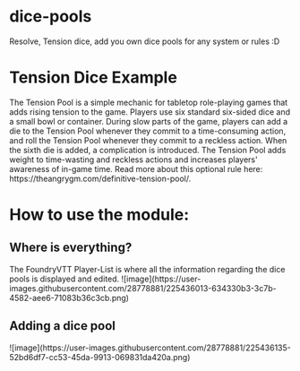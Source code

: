 # dice-pools
Resolve, Tension dice, add you own dice pools for any system or rules :D
<br>
<h1>Tension Dice Example </h1>
The Tension Pool is a simple mechanic for tabletop role-playing games that adds rising tension to the game. Players use six standard six-sided dice and a small bowl or container. During slow parts of the game, players can add a die to the Tension Pool whenever they commit to a time-consuming action, and roll the Tension Pool whenever they commit to a reckless action. When the sixth die is added, a complication is introduced. The Tension Pool adds weight to time-wasting and reckless actions and increases players' awareness of in-game time.
Read more about this optional rule here: https://theangrygm.com/definitive-tension-pool/.
<br>
<h1>How to use the module:</h1>
<h2>Where is everything?</h2>
The FoundryVTT Player-List is where all the information regarding the dice pools is displayed and edited.
![image](https://user-images.githubusercontent.com/28778881/225436013-634330b3-3c7b-4582-aee6-71083b36c3cb.png)

<h2>Adding a dice pool</h2>
![image](https://user-images.githubusercontent.com/28778881/225436135-52bd6df7-cc53-45da-9913-069831da420a.png)
